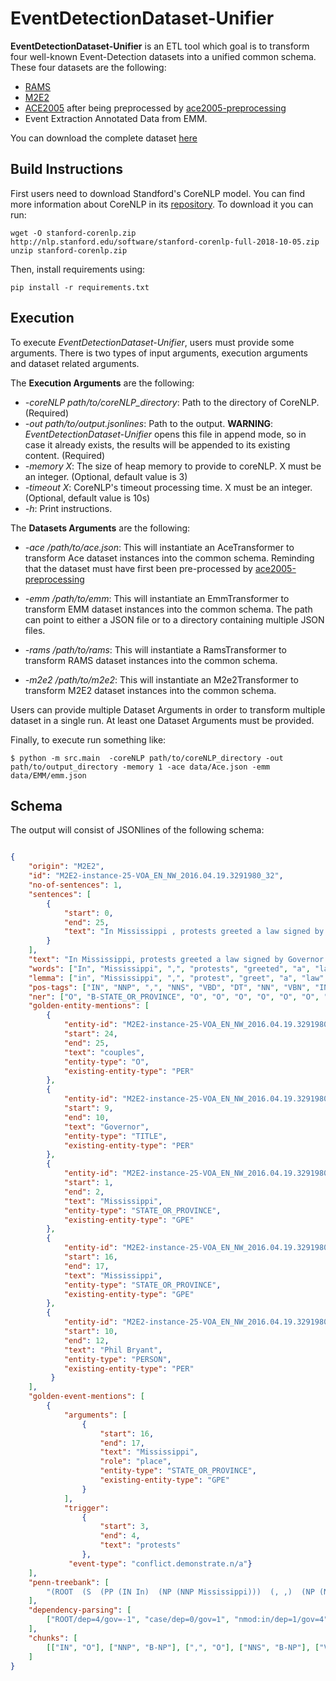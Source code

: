 # EventDetectionDataset-Unifier

**EventDetectionDataset-Unifier** is an ETL tool which goal is to transform four well-known Event-Detection datasets into a unified common schema. 
These four datasets are the following:

  - [RAMS](https://nlp.jhu.edu/rams/)
  - [M2E2](https://github.com/limanling/m2e2)
  - [ACE2005](https://catalog.ldc.upenn.edu/LDC2006T06) after being preprocessed by [ace2005-preprocessing](https://github.com/nlpcl-lab/ace2005-preprocessing)
  - Event Extraction Annotated Data from EMM.

You can download the complete dataset [here](https://drive.google.com/file/d/1PoYHTHuUW_SN2IZqbEMnnRmvF6PTAJMJ/view?usp=sharing)

## Build Instructions
    
First users need to download Standford's CoreNLP model. You can find more information about CoreNLP in its [repository](https://github.com/stanfordnlp/CoreNLP).
To download it you can run:

```shell script
wget -O stanford-corenlp.zip http://nlp.stanford.edu/software/stanford-corenlp-full-2018-10-05.zip 
unzip stanford-corenlp.zip
```

Then, install requirements using:

    pip install -r requirements.txt


## Execution

To execute  *EventDetectionDataset-Unifier*, users must provide some arguments. There is two types of input arguments, execution arguments 
and dataset related arguments. 

The **Execution Arguments** are the following:

- *-coreNLP path/to/coreNLP_directory*:  Path to the directory of CoreNLP. (Required)
- *-out path/to/output.jsonlines*: Path to the output. **WARNING**:  *EventDetectionDataset-Unifier* opens this file in append mode, so in case it already exists, the results will be appended to its existing content. (Required)
- *-memory X*: The size of heap memory to provide to coreNLP.  X must be an integer.  (Optional, default value is 3)
- *-timeout X*: CoreNLP's timeout processing time.  X must be an integer.  (Optional, default value is 10s)
- *-h*:        Print instructions.

The **Datasets Arguments** are the following:

- *-ace /path/to/ace.json*: This will instantiate an AceTransformer to transform Ace dataset instances into the common schema. 
                            Reminding that the dataset must have first been pre-processed by  [ace2005-preprocessing](https://github.com/nlpcl-lab/ace2005-preprocessing)
                            
- *-emm /path/to/emm*:      This will instantiate an EmmTransformer to transform EMM dataset instances into the common schema. 
                            The path can point to either a JSON file or to a directory containing multiple JSON files.

- *-rams /path/to/rams*:    This will instantiate a RamsTransformer to transform RAMS dataset instances into the common schema. 

- *-m2e2 /path/to/m2e2*:    This will instantiate an M2e2Transformer to transform M2E2 dataset instances into the common schema.

Users can provide multiple Dataset Arguments in order to transform multiple dataset in a single run. At least one Dataset Arguments must be provided.

Finally, to execute run something like:
 
    $ python -m src.main  -coreNLP path/to/coreNLP_directory -out path/to/output_directory -memory 1 -ace data/Ace.json -emm data/EMM/emm.json 

## Schema

The output will consist of JSONlines of the following schema:

```json

{
    "origin": "M2E2", 
    "id": "M2E2-instance-25-VOA_EN_NW_2016.04.19.3291980_32", 
    "no-of-sentences": 1, 
    "sentences": [
        {
            "start": 0, 
            "end": 25, 
            "text": "In Mississippi , protests greeted a law signed by Governor Phil Bryant allowing business owners in Mississippi to refuse service to same - sex couples"
        }
    ],
    "text": "In Mississippi, protests greeted a law signed by Governor Phil Bryant allowing business owners in Mississippi to refuse service to same-sex couples", 
    "words": ["In", "Mississippi", ",", "protests", "greeted", "a", "law", "signed", "by", "Governor", "Phil", "Bryant", "allowing", "business", "owners", "in", "Mississippi", "to", "refuse", "service", "to", "same", "-", "sex", "couples"], 
    "lemma": ["in", "Mississippi", ",", "protest", "greet", "a", "law", "sign", "by", "governor", "Phil", "Bryant", "allow", "business", "owner", "in", "Mississippi", "to", "refuse", "service", "to", "same", "-", "sex", "couple"], 
    "pos-tags": ["IN", "NNP", ",", "NNS", "VBD", "DT", "NN", "VBN", "IN", "NN", "NNP", "NNP", "VBG", "NN", "NNS", "IN", "NNP", "TO", "VB", "NN", "TO", "JJ", ":", "NN", "NNS"], 
    "ner": ["O", "B-STATE_OR_PROVINCE", "O", "O", "O", "O", "O", "O", "O", "B-TITLE", "B-PERSON", "I-PERSON", "O", "O", "O", "O", "B-STATE_OR_PROVINCE", "O", "O", "O", "O", "O", "O", "O", "O"], 
    "golden-entity-mentions": [
        {
            "entity-id": "M2E2-instance-25-VOA_EN_NW_2016.04.19.3291980_32-entity-0", 
            "start": 24, 
            "end": 25, 
            "text": "couples", 
            "entity-type": "O", 
            "existing-entity-type": "PER"
        }, 
        {
            "entity-id": "M2E2-instance-25-VOA_EN_NW_2016.04.19.3291980_32-entity-1", 
            "start": 9, 
            "end": 10, 
            "text": "Governor", 
            "entity-type": "TITLE", 
            "existing-entity-type": "PER"
        }, 
        {
            "entity-id": "M2E2-instance-25-VOA_EN_NW_2016.04.19.3291980_32-entity-2", 
            "start": 1,
            "end": 2,
            "text": "Mississippi",
            "entity-type": "STATE_OR_PROVINCE",
            "existing-entity-type": "GPE"
        },
        {
            "entity-id": "M2E2-instance-25-VOA_EN_NW_2016.04.19.3291980_32-entity-3", 
            "start": 16, 
            "end": 17, 
            "text": "Mississippi", 
            "entity-type": "STATE_OR_PROVINCE", 
            "existing-entity-type": "GPE"
        },
        {
            "entity-id": "M2E2-instance-25-VOA_EN_NW_2016.04.19.3291980_32-entity-4", 
            "start": 10, 
            "end": 12, 
            "text": "Phil Bryant", 
            "entity-type": "PERSON", 
            "existing-entity-type": "PER"
         }
    ], 
    "golden-event-mentions": [
        {
            "arguments": [
                {
                    "start": 16,
                    "end": 17,
                    "text": "Mississippi",
                    "role": "place",
                    "entity-type": "STATE_OR_PROVINCE",
                    "existing-entity-type": "GPE"
                }
            ], 
            "trigger": 
                {
                    "start": 3,
                    "end": 4, 
                    "text": "protests"
                }, 
             "event-type": "conflict.demonstrate.n/a"}
    ], 
    "penn-treebank": [
        "(ROOT  (S  (PP (IN In)  (NP (NNP Mississippi)))  (, ,)  (NP (NNS protests))  (VP (VBD greeted)  (NP  (NP (DT a) (NN law))  (VP (VBN signed)  (PP (IN by)  (NP  (NP (NN Governor) (NNP Phil) (NNP Bryant))  (VP (VBG allowing)  (NP (NN business) (NNS owners))  (PP (IN in)  (NP (NNP Mississippi)))  (S  (VP (TO to)  (VP (VB refuse)  (NP (NN service))  (PP (TO to)  (NP (JJ same)))  (: -)  (NP (NN sex) (NNS couples)))))))))))))"
    ], 
    "dependency-parsing": [
        ["ROOT/dep=4/gov=-1", "case/dep=0/gov=1", "nmod:in/dep=1/gov=4", "punct/dep=2/gov=4", "nsubj/dep=3/gov=4", "det/dep=5/gov=6", "dobj/dep=6/gov=4", "acl/dep=7/gov=6", "case/dep=8/gov=11", "compound/dep=9/gov=11", "compound/dep=10/gov=11", "nmod:by/dep=11/gov=7", "acl/dep=12/gov=11", "compound/dep=13/gov=14", "dobj/dep=14/gov=12", "nsubj:xsubj/dep=14/gov=18", "case/dep=15/gov=16", "nmod:in/dep=16/gov=12", "mark/dep=17/gov=18", "xcomp/dep=18/gov=12", "dobj/dep=19/gov=18", "case/dep=20/gov=21", "nmod:to/dep=21/gov=18", "punct/dep=22/gov=18", "compound/dep=23/gov=24", "parataxis/dep=24/gov=18"]
    ], 
    "chunks": [
        [["IN", "O"], ["NNP", "B-NP"], [",", "O"], ["NNS", "B-NP"], ["VBD", "O"], ["DT", "B-NP"], ["NN", "I-NP"], ["VBN", "O"], ["IN", "O"], ["NN", "B-NP"], ["NNP", "I-NP"], ["NNP", "I-NP"], ["VBG", "O"], ["NN", "B-NP"], ["NNS", "I-NP"], ["IN", "O"], ["NNP", "B-NP"], ["TO", "O"], ["VB", "O"], ["NN", "B-NP"], ["TO", "O"], ["JJ", "B-NP"], [":", "O"], ["NN", "B-NP"], ["NNS", "I-NP"]]
    ]
}

```
